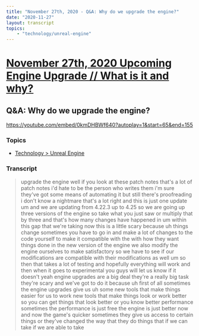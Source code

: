 ```yaml
---
title: "November 27th, 2020 - Q&A: Why do we upgrade the engine?"
date: "2020-11-27"
layout: transcript
topics: 
    - "technology/unreal-engine"
---
```

# [November 27th, 2020 Upcoming Engine Upgrade // What is it and why?](../2020-11-27.md)
## Q&A: Why do we upgrade the engine?
https://youtube.com/embed/0kmDHBWf640?autoplay=1&start=65&end=155
### Topics
* [Technology > Unreal Engine](../topics/technology/unreal-engine.md)

### Transcript

> upgrade the engine well if you look at
> these patch notes
> that's a lot of patch notes i'd hate to
> be the person who writes them i'm sure
> they've got some
> means of automating it but still there's
> proofreading i don't know a nightmare
> that's a lot right and this is just one
> update
> um and we are updating from 4.22.3
> up to 4.25 so we are going up three
> versions of the engine
> so take what you just saw or multiply
> that by three and
> that's how many changes have happened in
> um within this gap that we're taking
> now this is a little scary because uh
> things change sometimes you have to go
> in and make a lot of changes to the code
> yourself
> to make it compatible with the with how
> they want things done in the new version
> of the engine we also modify the engine
> ourselves to make satisfactory
> so we have to see if our modifications
> are compatible with their modifications
> as well
> um so then that takes a lot of testing
> and hopefully everything will work
> and then when it goes to experimental
> you guys will let us know if it doesn't
> yeah engine upgrades are a big deal
> they're a really big task they're scary
> and we've got to do it because uh first
> of all
> sometimes the engine upgrades give us uh
> some new tools that make things easier
> for us to work new tools that make
> things look or work better so you can
> get things that look better or
> you know better performance sometimes
> the performance is just free the engine
> is just better now
> and now the game's quicker sometimes
> they give us access to certain things or
> they've
> changed the way that they do things that
> if we can take if we are able to take
